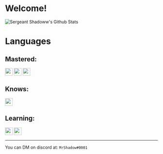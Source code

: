 # Welcome!
  
![Sergeant Shadoww's Github Stats](https://github-readme-stats.vercel.app/api?username=SergeantShadoww&show_icons=true&theme=highcontrast&count_private=true)

<h1>Languages</h1>

<h2>Mastered: </h2>
<code><img width="25px" src="https://github.com/SergeantShadow1337/SergeantShadoww/blob/master/assets/javascript.svg"></code>
<code><img width="25px" src="https://github.com/SergeantShadow1337/SergeantShadoww/blob/master/assets/nodejs.svg"></code>
<code><img width="25px" src="https://github.com/SergeantShadow1337/SergeantShadoww/blob/master/assets/python.png"></code>

<h2>Knows:</h2>
<code><img width="25px" src="https://github.com/SergeantShadow1337/SergeantShadoww/blob/master/assets/cpp.svg"></code>

<h2>Learning:</h2>
<code><img width="25px" src="https://github.com/SergeantShadow1337/SergeantShadoww/blob/master/assets/typescript.svg"></code>
<code><img width="25px" src="https://github.com/SergeantShadow1337/SergeantShadoww/blob/master/assets/go.svg"></code>

---

You can DM on discord at: `MrShadow#0001`
